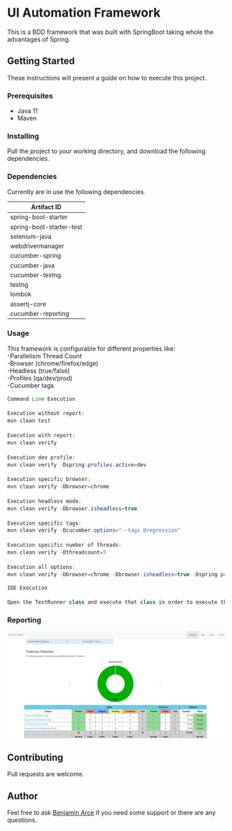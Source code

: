 # UI Automation Framework
This is a BDD framework that was built with SpringBoot taking whole the advantages of Spring. 

## Getting Started

These instructions will present a guide on how to execute this project.

### Prerequisites

* Java 11
* Maven

### Installing

Pull the project to your working directory, and download the following dependencies.

### Dependencies

Currently are in use the following dependencies.

|Artifact ID                	|   
|---                        	|
|spring-boot-starter			|
|spring-boot-starter-test		|
|selenium-java              	|
|webdrivermanager           	|
|cucumber-spring            	|
|cucumber-java              	|
|cucumber-testng            	|
|testng                     	|
|lombok                     	|
|assertj-core              	|
|cucumber-reporting        	|

### Usage
This framework is configurable for different properties like:
<br /> -Parallelism Thread Count
<br /> -Browser (chrome/firefox/edge)
<br /> -Headless (true/false)
<br /> -Profiles (qa/dev/prod) 
<br /> -Cucumber tags

```java
Command Line Execution

Execution without report:
mvn clean test

Execution with report:
mvn clean verify

Execution dev profile:
mvn clean verify -Dspring.profiles.active=dev

Execution specific browser:
mvn clean verify -Dbrowser=chrome

Execution headless mode:
mvn clean verify -Dbrowser.isheadless=true

Execution specific tags:
mvn clean verify -Dcucumber.options="--tags @regression"

Execution specific number of threads:
mvn clean verify -Dthreadcount=5

Execution all options:
mvn clean verify -Dbrowser=chrome -Dbrowser.isheadless=true -Dspring.profiles.active=dev -Dcucumber.options="--tags @regression" -Dthreadcount=5
```

```java
IDE Execution

Open the TestRunner class and execute that class in order to execute the tests
```
### Reporting

![Report](target/image/report.png)

## Contributing
Pull requests are welcome.

## Author
Feel free to ask [Benjamin Arce](benjamin_arce1991@hotmail.com) if you need some support or there are any questions.